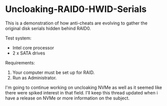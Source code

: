 # Uncloaking-RAID0-HWID-Serials
This is a demonstration of how anti-cheats are evolving to gather the original disk serials hidden behind RAID0.

Test system:
- Intel core processor
- 2 x SATA drives

Requirements:
1. Your computer must be set up for RAID.
2. Run as Administrator.


I'm going to continue working on uncloaking NVMe as well as it seemed like there were spiked interest in that field.
I'll keep this thread updated when i have a release on NVMe or more information on the subject.
